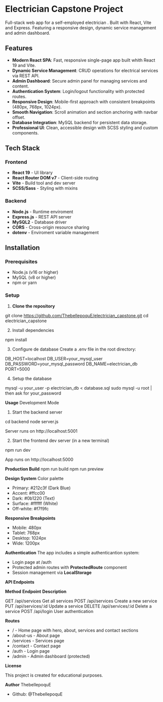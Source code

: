 # Electrician Capstone Project

Full-stack web app for a self-employed electrician . Built with React, Vite and Express. Featuring a responsive design, dynamic service management and admin dashboard.

## Features

- **Modern React SPA**: Fast, responsive single-page app built whith React 19 and Vite.
- **Dynamic Service Management**: CRUD operations for electrical services via REST API.
- **Admin Dashboard**: Secure admin panel for managing services and content.
- **Authentication System**: Login/logout functionality with protected routes.
- **Responsive Design**: Mobile-first approach with consistent breakpoints (480px, 768px, 1024px).
- **Smooth Navigation**: Scroll animation and section anchoring with navbar offset.
- **Database Integration**: MySQL backend for persistent data storage.
- **Professional UI**: Clean, accessible design with SCSS styling and custom components.

## Tech Stack

### Frontend

- **React 19** - UI library
- **React Router DOM v7** - Client-side routing
- **Vite** - Build tool and dev server
- **SCSS/Sass** - Styling with mixins

### Backend

- **Node.js** - Runtime enviroment
- **Express.js** - REST API server
- **MySQL2** - Database driver
- **CORS** - Cross-origin resource sharing
- **dotenv** - Enviroment variable management

## Installation

### Prerequisites

- Node.js (v16 or higher)
- MySQL (v8 or higher)
- npm or yarn

### Setup

1. **Clone the repository**

git clone https://github.com/ThebellepoquE/electrician_capstone.git
cd electrician_capstone

2. Install dependencies

npm install

3. Configure de database
Create a .env file in the root directory:

DB_HOST=localhost
DB_USER=your_mysql_user
DB_PASSWORD=your_mysql_password
DB_NAME=electrician_db
PORT=5000

4. Setup the database

mysql -u your_user -p electrician_db < database.sql
sudo mysql -u root   | then ask for your_password

**Usage**
Development Mode

1. Start the backend server

cd backend
node server.js

Server runs on http://localhost:5001

2. Start the frontend dev server (in a new terminal)

npm run dev

App runs on http://localhost:5000

**Production Build**
npm run build
npm run preview

**Design System** 
Color palette

- Primary: #212c3f (Dark Blue)
- Accent: #ffcc00
- Dark: #0b1220 (Text)
- Surface: #ffffff (White)
- Off-white: #f7f9fc

**Responsive Breakpoints**

- Mobile: 480px
- Tablet: 768px
- Desktop: 1024px
- Wide: 1200px

**Authentication**
The app includes a simple authenticantion system:

- Login page at /auth
- Protected admin routes with **ProtectedRoute** component
- Session management via **LocalStorage**

**API Endpoints**

**Method**	        **Endpoint**	            **Description**

GET	                /api/services	            Get all services
POST	            /api/services	            Create a new service
PUT	                /api/services/:id	        Update a service
DELETE	            /api/services/:id	        Delete a service
POST	            /api/login	                User authentication

**Routes**

- /         - Home page with hero, about, services and contact sections
- /about-us - About page
- /services - Services page
- /contact  - Contact page
- /auth     - Login page
- /admin    - Admin dashboard (protected)

**License**

This project is created for educational purposes.

**Author**
ThebellepoquE 

- Github: @ThebellepoquE